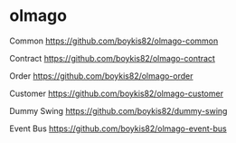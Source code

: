 # olmago
Common
https://github.com/boykis82/olmago-common

Contract
https://github.com/boykis82/olmago-contract

Order
https://github.com/boykis82/olmago-order

Customer
https://github.com/boykis82/olmago-customer

Dummy Swing
https://github.com/boykis82/dummy-swing

Event Bus
https://github.com/boykis82/olmago-event-bus
